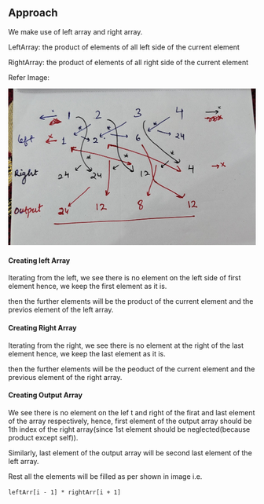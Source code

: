 ## Approach

We make use of left array and right array.</br>

LeftArray: the product of elements of all left side of the current element

RightArray: the product of elements of all right side of the current element

Refer Image: <br/>

![product array](/images/IMG-20230922-WA0000.jpeg)

#### Creating left Array

Iterating from the left, we see there is no element on the left side of first element hence, we keep the first element as it is.

then the further elements will be the product of the current element and the previos element of the left array.

#### Creating Right Array

Iterating from the right, we see there is no element at the right of the last element hence, we keep the last element as it is.

then the further elements will be the peoduct of the current element and the previous element of the right array.

#### Creating Output Array

We see there is no element on the lef t and right of the firat and last element of the array respectively, hence, first element of the output array should be 1th index of the right array(since 1st element should be neglected(because product except self)).

Similarly, last element of the output array will be second last element of the left array.

Rest all the elements will be filled as per shown in image i.e.

`leftArr[i - 1] * rightArr[i + 1]`
